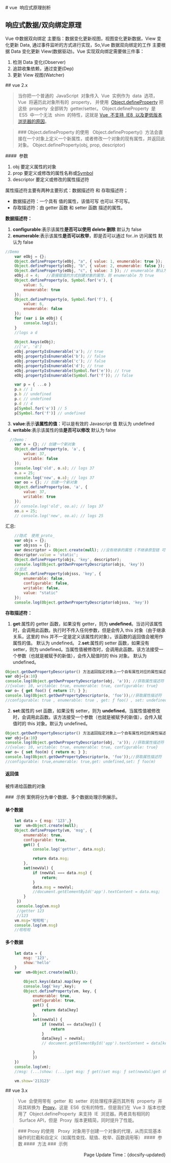 # vue  响应式原理剖析

## 响应式数据/双向绑定原理

Vue 中数据双向绑定 主要指：数据变化更新视图，视图变化更新数据，View 变化更新 Data, 通过事件监听的方式进行实现，So,Vue 数据双向绑定的工作 主要根据 Data 变化更新 View(数据驱动)。Vue 实现双向绑定需要做三件事：

1.  检测 Data 变化(Observer)
2.  追踪收集依赖，通过变更(Dep)
3.  更新 View 视图(Watcher)

## vue 2.x

> 当你把一个普通的  JavaScript  对象传入  Vue  实例作为  data  选项，Vue  将遍历此对象所有的  property，
> 并使用  [Object.defineProperty](https://developer.mozilla.org/zh-CN/docs/Web/JavaScript/Reference/Global_Objects/Object/defineProperty)
> 把这些  property  全部转为  getter/setter。
> Object.defineProperty  是  ES5  中一个无法  shim  的特性，这就是
> [Vue  不支持  IE8  以及更低版本浏览器的原因](https://developer.mozilla.org/zh-CN/docs/Web/JavaScript/Reference/Global_Objects/Object/defineProperty#%E6%B5%8F%E8%A7%88%E5%99%A8%E5%85%BC%E5%AE%B9%E6%80%A7)。


> ### Object.defineProperty 的使用
>   Object.defineProperty()  方法会直接在一个对象上定义一个新属性，或者修改一个对象的现有属性，并返回此对象。
> Object.defineProperty(obj, prop, descriptor)

####  参数

1. obj 要定义属性的对象
2. prop 要定义或修改的属性名称或[Symbol](https://developer.mozilla.org/zh-CN/docs/Web/JavaScript/Reference/Global_Objects/Symbol)
3. descriptor 要定义或修改的属性描述符

属性描述符主要有两种主要形式：数据描述符 和 存取描述符；

- 数据描述符：一个具有 值的属性，该值可写 也可以 不可写。
- 存取描述符：由 getter 函数 和 setter 函数 描述的属性。

<p style="font-weight:bold">数据描述符：</p>

1. **configurable**:表示该属性**是否可以使用 delete 删除** 默认为 false
2. **enumerable**:表示该属性**是否可以枚举**，即是否可以通过 for..in 访问属性 默认为 false
```js
//Demo
    var eObj = {};
    Object.defineProperty(eObj, "a", { value: 1, enumerable: true });
    Object.defineProperty(eObj, "b", { value: 2, enumerable: false });
    Object.defineProperty(eObj, "c", { value: 3 }); // enumerable 默认为 false
    eObj.d = 4;   //直接赋值的方式创建对象的属性，则 enumerable 为 true
    Object.defineProperty(o, Symbol.for('e'), {
        value: 5,
        enumerable: true
    });
    Object.defineProperty(o, Symbol.for('f'), {
        value: 6,
        enumerable: false
    });
    for (var i in eObj) {
        console.log(i);
    }
    //logs a d
    
    Object.keys(eObj);
    //['a', 'd'] 
    eObj.propertyIsEnumerable('a'); // true
    eObj.propertyIsEnumerable('b'); // false
    eObj.propertyIsEnumerable('c'); // false
    eObj.propertyIsEnumerable('d'); // true
    eObj.propertyIsEnumerable(Symbol.for('e')); // true
    eObj.propertyIsEnumerable(Symbol.for('f')); // false

    var p = { ...o }
    p.a // 1
    p.b // undefined
    p.c // undefined
    p.d // 4
    p[Symbol.for('e')] // 5
    p[Symbol.for('f')] // undefined
```
3. **value**:表示**该属性的值**：可以是有效的 Javascript 值 默认为 undefined
4. **writable**:表示该属性的值**是否可以修改** 默认为 false
```js
  //Demo：
    var o = {}; // 创建一个新对象
    Object.defineProperty(o, 'a', {
        value: 37,
        writable: false
    });
    console.log('old', o.a); // logs 37
    o.a = 25;
    console.log('new', o.a); // logs 37
    var oo = {}; // 创建一个新对象
    Object.defineProperty(oo, 'a', {
        value: 37,
        writable: true
    });
    // console.log('old', oo.a); // logs 37
    oo.a = 25;
    // console.log('new', oo.a); // logs 25
```
汇总:
```js
    //隐式  使用_proto_
    var objs = {};
    var objsss = {};
    var descriptor = Object.create(null); //没有继承的属性 (不继承原型链 可以减少内存占用 提高运行效率)
    descriptor.value = 'static';
    Object.defineProperty(objs, 'key', descriptor);
    console.log(Object.getOwnPropertyDescriptor(objs, 'key'))
    //显式
    Object.defineProperty(objsss, 'key', {
        enumerable: false,
        configurable: false,
        writable: false,
        value: "static"
    });
    console.log(Object.getOwnPropertyDescriptor(objsss, 'key'))
```

<p style="font-weight:bold">存取描述符：</p>

1. **get**:属性的 getter 函数，如果没有 getter，则为 **undefined**。当访问该属性时，会调用此函数。执行时不传入任何参数，但是会传入 this 对象（由于继承关系，这里的 this 并不一定是定义该属性的对象）。该函数的返回值会被用作属性的值。
   默认为 undefined。 2.**set**:属性的 setter 函数，如果没有 setter，则为 undefined。当属性值被修改时，会调用此函数。该方法接受一个参数（也就是被赋予的新值），会传入赋值时的 this 对象。
   默认为 undefined。

```js
Object.getOwnPropertyDescriptor() 方法返回指定对象上一个自有属性对应的属性描述符
var obj={a:10}
console.log(Object.getOwnPropertyDescriptor(obj, 'a')); //获取属性描述符
//{value: 10, writable: true, enumerable: true, configurable: true}
var o= { get foo() { return 17; } };
console.log(Object.getOwnPropertyDescriptor(o, 'foo'));//获取属性描述符
//configurable: true , enumerable: true , get: ƒ foo() , set: undefined
```
2. **set**:属性的 set 函数，如果没有 setter，则为 **undefined**。当属性值被修改时，会调用此函数。该方法接受一个参数（也就是被赋予的新值），会传入赋值时的 this 对象。默认为 undefined。

```js
Object.getOwnPropertyDescriptor() 方法返回指定对象上一个自有属性对应的属性描述符
var obj={a:10}
console.log(Object.getOwnPropertyDescriptor(obj, 'a')); //获取属性描述符
//{value: 10, writable: true, enumerable: true, configurable: true}
var o= { set foo(m) { return m; } };
console.log(Object.getOwnPropertyDescriptor(o, 'foo'));//获取属性描述符
//configurable: true,enumerable: true,get: undefined,set: ƒ foo(m)
```
#### 返回值

被传递给函数的对象

###  示例
案例将分为单个数据、多个数据处理示例展示。
#### 单个数据

```js
    let data = { msg: '123',}
    var  vm=Object.create(null);
    Object.defineProperty(vm, 'msg', {
        enumerable: true,
        configurable: true,
        get() {
            console.log('getter', data.msg);

            return data.msg;
        },
        set(newVal) {
            if (newVal === data.msg) {
                return;
            }
            data.msg = newVal;
            //document.getElementById('app').textContent = data.msg;
        }
     })
     console.log(vm.msg)
     //getter 123
     //123
    vm.msg='啦啦啦';
    console.log(vm.msg)
    //啦啦啦
```
#### 多个数据

```js
    let data = {
        msg: '123',
        show:'hello'
    }
    var  vm=Object.create(null);

        Object.keys(data).map(key => {
        console.log('key',key);
        Object.defineProperty(vm, key, {
            enumerable: true,
            configurable: true,
            get() {
                return data[key]
            },
            set(newVal) {
                if (newVal == data[key]) {
                    return
                }
                data[key] = newVal;
                // document.getElementById('app').textContent = data[key];

            }
            })
    })
    console.log(vm);
    //msg: (...)show: (...)get msg: ƒ get()set msg: ƒ set(newVal)get show: ƒ get()set show: ƒ set(newVal)

    vm.show='213123'

```

## vue 3.x

> Vue  会使用带有  getter  和  setter  的处理程序遍历其所有  property  并将其转换为  [Proxy](https://developer.mozilla.org/zh-CN/docs/Mozilla/Add-ons/WebExtensions/API/proxy)。这是  ES6  仅有的特性，但是我们在  Vue 3  版本也使用了  Object.defineProperty  来支持  IE  浏览器。两者具有相同的  Surface API，但是  Proxy  版本更精简，同时提升了性能。

> ### Proxy 的使用
>   Proxy  对象用于创建一个对象的代理，从而实现基本操作的拦截和自定义（如属性查找、赋值、枚举、函数调用等）
> ####  参数
> ####  方法
> ###  示例

<p align="right">Page Update Time：{docsify-updated}</p>